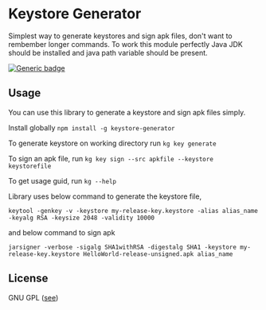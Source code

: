 Keystore Generator
=========
Simplest way to generate keystores and sign apk files, don't want to rembember longer commands. To work this module perfectly Java JDK should be installed and java path variable should be present.

[![Generic badge](https://img.shields.io/badge/npm-v2.0.0-green.svg)](https://shields.io/)  

Usage
-----
You can use this library to generate a keystore and sign apk files simply.

Install globally
`npm install -g keystore-generator`

To generate keystore on working directory run
`kg key generate`

To sign an apk file, run
`kg key sign --src apkfile --keystore keystorefile` 

To get usage guid, run
`kg --help`

Library uses below command to generate the keystore file,

`keytool -genkey -v -keystore my-release-key.keystore -alias alias_name -keyalg RSA -keysize 2048 -validity 10000`

and below command to sign apk

`jarsigner -verbose -sigalg SHA1withRSA -digestalg SHA1 -keystore my-release-key.keystore HelloWorld-release-unsigned.apk alias_name`

License
-------
GNU GPL ([see](https://github.com/codingwithmrdev/keystore-generator/blob/master/LICENSE))